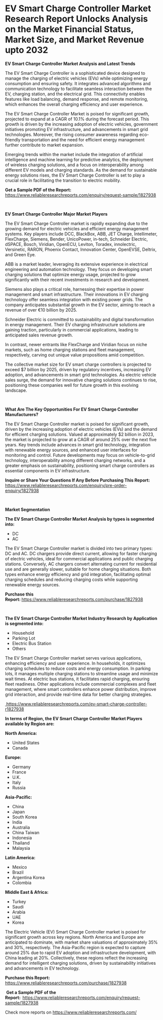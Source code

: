 <p><h1>EV Smart Charge Controller Market Research Report Unlocks Analysis on the Market Financial Status, Market Size, and Market Revenue upto 2032</h1></p><p><strong>EV Smart Charge Controller Market Analysis and Latest Trends</strong></p>
<p><p>The EV Smart Charge Controller is a sophisticated device designed to manage the charging of electric vehicles (EVs) while optimizing energy consumption and ensuring safety. It integrates advanced algorithms and communication technology to facilitate seamless interaction between the EV, charging station, and the electrical grid. This connectivity enables features like load balancing, demand response, and remote monitoring, which enhances the overall charging efficiency and user experience.</p><p>The EV Smart Charge Controller Market is poised for significant growth, projected to expand at a CAGR of 10.1% during the forecast period. This growth is driven by the increasing adoption of electric vehicles, government initiatives promoting EV infrastructure, and advancements in smart grid technologies. Moreover, the rising consumer awareness regarding eco-friendly transportation and the need for efficient energy management further contribute to market expansion. </p><p>Emerging trends within the market include the integration of artificial intelligence and machine learning for predictive analytics, the deployment of wireless charging solutions, and a focus on interoperability among different EV models and charging standards. As the demand for sustainable energy solutions rises, the EV Smart Charge Controller is set to play a crucial role in facilitating the transition to electric mobility.</p></p>
<p><strong>Get a Sample PDF of the Report:&nbsp;</strong> <a href="https://www.reliableresearchreports.com/enquiry/request-sample/1827938?utm_campaign=2098&utm_medium=2&utm_source=Github&utm_content=ia&utm_term=28022025&utm_id=ev-smart-charge-controller">https://www.reliableresearchreports.com/enquiry/request-sample/1827938</a></p>
<p>&nbsp;</p>
<p><strong>EV Smart Charge Controller Major Market Players</strong></p>
<p><p>The EV Smart Charge Controller market is rapidly expanding due to the growing demand for electric vehicles and efficient energy management systems. Key players include DCC, BlackBox, ABB, JET Charge, Intellimeter, FlexCharge, Siemens, Bender, UnicoPower, in-tech, Schneider Electric, dSPACE, Bosch, Viridian, OpenECU, Leviton, Toradex, innolectric, Versinetic, RARON, Phoenix Contact, Innovation Center, OpenEVSE, Deltrix, and Green Eye.</p><p>ABB is a market leader, leveraging its extensive experience in electrical engineering and automation technology. They focus on developing smart charging solutions that optimize energy usage, projected to grow significantly with their recent investments in research and development.</p><p>Siemens also plays a critical role, harnessing their expertise in power management and smart infrastructure. Their innovations in EV charging technology offer seamless integration with existing power grids. The company anticipates substantial growth in the EV sector, aiming to reach a revenue of over €10 billion by 2025.</p><p>Schneider Electric is committed to sustainability and digital transformation in energy management. Their EV charging infrastructure solutions are gaining traction, particularly in commercial applications, leading to anticipated sales revenue growth.</p><p>In contrast, newer entrants like FlexCharge and Viridian focus on niche markets, such as home charging stations and fleet management, respectively, carving out unique value propositions amid competition.</p><p>The collective market size for EV smart charge controllers is projected to exceed $7 billion by 2025, driven by regulatory incentives, increasing EV adoption, and advancements in smart grid technologies. As electric vehicle sales surge, the demand for innovative charging solutions continues to rise, positioning these companies well for future growth in this evolving landscape.</p></p>
<p>&nbsp;</p>
<p><strong>What Are The Key Opportunities For EV Smart Charge Controller Manufacturers?</strong></p>
<p><p>The EV Smart Charge Controller market is poised for significant growth, driven by the increasing adoption of electric vehicles (EVs) and the demand for efficient charging solutions. Valued at approximately $2 billion in 2023, the market is projected to grow at a CAGR of around 25% over the next five years. Key trends include advances in smart grid technology, integration with renewable energy sources, and enhanced user interfaces for monitoring and control. Future developments may focus on vehicle-to-grid technology, interoperability among different charging networks, and a greater emphasis on sustainability, positioning smart charge controllers as essential components in EV infrastructure.</p></p>
<p><strong>Inquire or Share Your Questions If Any Before Purchasing This Report:</strong> <a href="https://www.reliableresearchreports.com/enquiry/pre-order-enquiry/1827938?utm_campaign=2098&utm_medium=2&utm_source=Github&utm_content=ia&utm_term=28022025&utm_id=ev-smart-charge-controller">https://www.reliableresearchreports.com/enquiry/pre-order-enquiry/1827938</a></p>
<p>&nbsp;</p>
<p><strong>Market Segmentation</strong></p>
<p><strong>The EV Smart Charge Controller Market Analysis by types is segmented into:</strong></p>
<p><ul><li>DC</li><li>AC</li></ul></p>
<p><p>The EV Smart Charge Controller market is divided into two primary types: DC and AC. DC chargers provide direct current, allowing for faster charging of electric vehicles, ideal for commercial applications and public charging stations. Conversely, AC chargers convert alternating current for residential use and are generally slower, suitable for home charging situations. Both types enhance energy efficiency and grid integration, facilitating optimal charging schedules and reducing charging costs while supporting renewable energy sources.</p></p>
<p><strong>Purchase this Report:&nbsp;</strong><a href="https://www.reliableresearchreports.com/purchase/1827938?utm_campaign=2098&utm_medium=2&utm_source=Github&utm_content=ia&utm_term=28022025&utm_id=ev-smart-charge-controller">https://www.reliableresearchreports.com/purchase/1827938</a></p>
<p>&nbsp;</p>
<p><strong>The EV Smart Charge Controller Market Industry Research by Application is segmented into:</strong></p>
<p><ul><li>Household</li><li>Parking Lot</li><li>Electric Bus Station</li><li>Others</li></ul></p>
<p><p>The EV Smart Charge Controller market serves various applications, enhancing efficiency and user experience. In households, it optimizes charging schedules to reduce costs and energy consumption. In parking lots, it manages multiple charging stations to streamline usage and minimize wait times. At electric bus stations, it facilitates rapid charging, ensuring fleet readiness. Other applications include commercial complexes and fleet management, where smart controllers enhance power distribution, improve grid interaction, and provide real-time data for better charging strategies.</p></p>
<p><a href="https://www.reliableresearchreports.com/ev-smart-charge-controller-r1827938?utm_campaign=2098&utm_medium=2&utm_source=Github&utm_content=ia&utm_term=28022025&utm_id=ev-smart-charge-controller">&nbsp;https://www.reliableresearchreports.com/ev-smart-charge-controller-r1827938</a></p>
<p><strong>In terms of Region, the EV Smart Charge Controller Market Players available by Region are:</strong></p>
<p>
    <p> <strong> North America: </strong>
        <ul>
            <li>United States</li>
            <li>Canada</li>
        </ul>
        </p> 
    <p> <strong> Europe: </strong>
        <ul>
            <li>Germany</li>
            <li>France</li>
            <li>U.K.</li>
            <li>Italy</li>
            <li>Russia</li>
        </ul>
        </p> 
    <p> <strong> Asia-Pacific: </strong>
        <ul>
            <li>China</li>
            <li>Japan</li>
            <li>South Korea</li>
            <li>India</li>
            <li>Australia</li>
            <li>China Taiwan</li>
            <li>Indonesia</li>
            <li>Thailand</li>
            <li>Malaysia</li>
        </ul>
        </p> 
    <p> <strong> Latin America: </strong>
        <ul>
            <li>Mexico</li>
            <li>Brazil</li>
            <li>Argentina Korea</li>
            <li>Colombia</li>
        </ul>
        </p> 
    <p> <strong> Middle East & Africa: </strong>
        <ul>
            <li>Turkey</li>
            <li>Saudi</li>
            <li>Arabia</li>
            <li>UAE</li>
            <li>Korea</li>
        </ul>
    </p>
    </p>
<p><p>The Electric Vehicle (EV) Smart Charge Controller market is poised for significant growth across key regions. North America and Europe are anticipated to dominate, with market share valuations of approximately 35% and 30%, respectively. The Asia-Pacific region is expected to capture around 25% due to rapid EV adoption and infrastructure development, with China leading at 20%. Collectively, these regions reflect the increasing demand for intelligent charging solutions, driven by sustainability initiatives and advancements in EV technology.</p></p>
<p><strong>Purchase this Report: </strong><a href="https://www.reliableresearchreports.com/purchase/1827938?utm_campaign=2098&utm_medium=2&utm_source=Github&utm_content=ia&utm_term=28022025&utm_id=ev-smart-charge-controller">https://www.reliableresearchreports.com/purchase/1827938</a></p>
<p>&nbsp;<strong>Get a Sample PDF of the Report:&nbsp;&nbsp;</strong><a href="https://www.reliableresearchreports.com/enquiry/request-sample/1827938?utm_campaign=2098&utm_medium=2&utm_source=Github&utm_content=ia&utm_term=28022025&utm_id=ev-smart-charge-controller">https://www.reliableresearchreports.com/enquiry/request-sample/1827938</a></p>
<p><strong></strong></p>
<p>Check more reports on <a href="https://www.reliableresearchreports.com/?utm_campaign=2098&utm_medium=2&utm_source=Github&utm_content=ia&utm_term=28022025&utm_id=ev-smart-charge-controller">https://www.reliableresearchreports.com/</a></p>